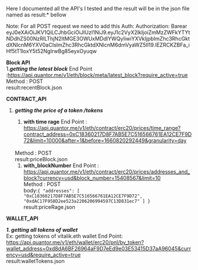 

Here I documented all the API's I tested and the result will be in the json file named as result:*  bellow


Note: For all POST request we need to add this Auth:
 Authorization: Barear eyJ0eXAiOiJKV1QiLCJhbGciOiJIUzI1NiJ9.eyJ1c2VyX2lkIjoiZmMzZWFkYTYtNDdhZS00NzRlLThjN2ItMGE3OWUxMDdlYWQyIiwiYXVkIjpbImZhc3RhcGktdXNlcnM6YXV0aCIsImZhc3RhcGktdXNlcnM6dmVyaWZ5Il19.IEZRCKZBFa_iHf5tT1loxY5t52NgIrwBg85eyxOyuqw

**Block API**
<br>
1.***getting the latest block***
    End Point :https://api.quantor.me/v1/eth/block/meta/latest_block?require_active=true
    <br>
    Method : POST
    <br>
    result:recentBlock.json

**CONTRACT_API**
<br>
1. ***getting the price of a token /tokens***
    1. **with time rage**
    End Point : https://api.quantor.me/v1/eth/contract/erc20/prices/time_range?contract_address=0xC18360217D8F7AB5E7C516566761EA12CE7F9D72&limit=10000&after=1&before=1660820292449&granularity=day
    <br>
    Method : POST
    <br>
    result:priceBlock.json


    1. **with_blockNumber**
       End Point : https://api.quantor.me/v1/eth/contract/erc20/prices/addresses_and_block?currency=usd&block_number=15408567&limit=10
       <br>
       Method : POST
       <br>
       body:`{
              "addresses": [
                "0xC18360217D8F7AB5E7C516566761EA12CE7F9D72",
                "0xdAC17F958D2ee523a2206206994597C13D831ec7"
              ]
            }`
       <br>
       result:priceRage.json





**WALLET_API**

***1. getting all tokens of wallet***
<br>
 Ex: getting tokens of vitalik.eth wallet
 End Point: https://api.quantor.me/v1/eth/wallet/erc20/pnl/by_token?wallet_address=0xd8dA6BF26964aF9D7eEd9e03E53415D37aA96045&currency=usd&require_active=true
 <br>
result:walletTokens.json








